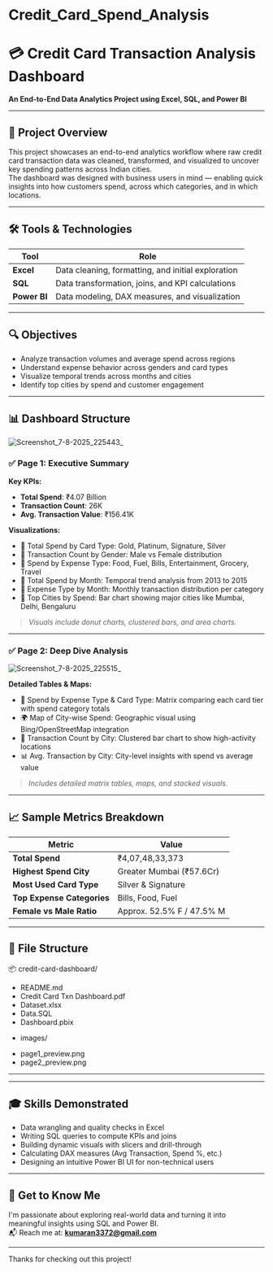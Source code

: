 # Credit_Card_Spend_Analysis
# 💳 Credit Card Transaction Analysis Dashboard  
**An End-to-End Data Analytics Project using Excel, SQL, and Power BI**

---

## 📂 Project Overview

This project showcases an end-to-end analytics workflow where raw credit card transaction data was cleaned, transformed, and visualized to uncover key spending patterns across Indian cities.  
The dashboard was designed with business users in mind — enabling quick insights into how customers spend, across which categories, and in which locations.

---

## 🛠 Tools & Technologies

| Tool        | Role                                               |
|-------------|----------------------------------------------------|
| **Excel**   | Data cleaning, formatting, and initial exploration |
| **SQL**     | Data transformation, joins, and KPI calculations   |
| **Power BI**| Data modeling, DAX measures, and visualization     |

---

## 🔍 Objectives

- Analyze transaction volumes and average spend across regions  
- Understand expense behavior across genders and card types  
- Visualize temporal trends across months and cities  
- Identify top cities by spend and customer engagement  

---

## 📊 Dashboard Structure

![Screenshot_7-8-2025_225443_](https://github.com/user-attachments/assets/e7187e31-4c69-4052-8149-ae2c20810ec7)

### ✅ Page 1: Executive Summary

**Key KPIs:**

- **Total Spend**: ₹4.07 Billion  
- **Transaction Count**: 26K  
- **Avg. Transaction Value**: ₹156.41K  

**Visualizations:**

- 📌 Total Spend by Card Type: Gold, Platinum, Signature, Silver  
- 📌 Transaction Count by Gender: Male vs Female distribution  
- 📌 Spend by Expense Type: Food, Fuel, Bills, Entertainment, Grocery, Travel  
- 📌 Total Spend by Month: Temporal trend analysis from 2013 to 2015  
- 📌 Expense Type by Month: Monthly transaction distribution per category  
- 📌 Top Cities by Spend: Bar chart showing major cities like Mumbai, Delhi, Bengaluru  

> _Visuals include donut charts, clustered bars, and area charts._

---

### ✅ Page 2: Deep Dive Analysis

![Screenshot_7-8-2025_225515_](https://github.com/user-attachments/assets/7eb5832d-52b2-42d9-99b1-6e13e5c94a29)

**Detailed Tables & Maps:**

- 🧾 Spend by Expense Type & Card Type: Matrix comparing each card tier with spend category totals  
- 🌍 Map of City-wise Spend: Geographic visual using Bing/OpenStreetMap integration  
- 📌 Transaction Count by City: Clustered bar chart to show high-activity locations  
- 📊 Avg. Transaction by City: City-level insights with spend vs average value  

> _Includes detailed matrix tables, maps, and stacked visuals._

---

## 📈 Sample Metrics Breakdown

| Metric                  | Value           |
|-------------------------|------------------|
| **Total Spend**         | ₹4,07,48,33,373   |
| **Highest Spend City**  | Greater Mumbai (₹57.6Cr) |
| **Most Used Card Type** | Silver & Signature |
| **Top Expense Categories** | Bills, Food, Fuel |
| **Female vs Male Ratio** | Approx. 52.5% F / 47.5% M |

---

## 📁 File Structure

📦 credit-card-dashboard/
* README.md
* Credit Card Txn Dashboard.pdf
* Dataset.xlsx
* Data.SQL
* Dashboard.pbix
 
- images/
* page1_preview.png
* page2_preview.png
  
---

---

## 🎓 Skills Demonstrated

- Data wrangling and quality checks in Excel  
- Writing SQL queries to compute KPIs and joins  
- Building dynamic visuals with slicers and drill-through  
- Calculating DAX measures (Avg Transaction, Spend %, etc.)  
- Designing an intuitive Power BI UI for non-technical users  
 

---

## 🔹 Get to Know Me

I'm passionate about exploring real-world data and turning it into meaningful insights using SQL and Power BI.  
📬 Reach me at: **kumaran3372@gmail.com**

---

Thanks for checking out this project! 
